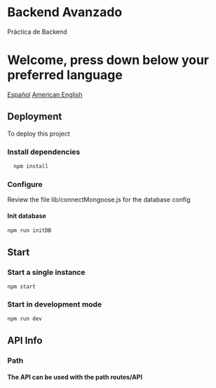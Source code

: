 
# Backend Avanzado

Práctica de Backend

# Welcome, press down below your preferred language

[Español](./Readme_es.md)
[American English](./Readme_en-US.md)



## Deployment

To deploy this project


### Install dependencies

```bash
  npm install
```

### Configure

Review the file lib/connectMongoose.js for the database config

#### Init database

```
npm run initDB
```

## Start

### Start a single instance

```
npm start
```

### Start in development mode

```
npm run dev
```

## API Info

### Path
#### The API can be used with the path routes/API